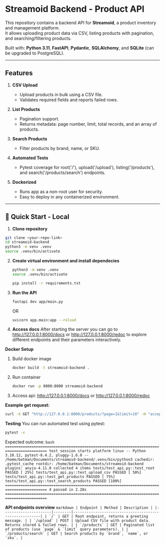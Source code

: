# Streamoid Backend - Product API

This repository contains a backend API for **Streamoid**, a product inventory and management platform.  
It allows uploading product data via CSV, listing products with pagination, and searching/filtering products.

Built with: **Python 3.11**, **FastAPI**, **Pydantic**, **SQLAlchemy**, and **SQLite** (can be upgraded to PostgreSQL).

---

## Features

1. **CSV Upload**
   - Upload products in bulk using a CSV file.
   - Validates required fields and reports failed rows.

2. **List Products**
   - Pagination support.
   - Returns metadata: page number, limit, total records, and an array of products.

3. **Search Products**
   - Filter products by brand, name, or SKU.

4. **Automated Tests**
   - Pytest coverage for root('/'), upload('/upload'), listing('/products'), and search('/products/search') endpoints.

6. **Dockerized**
   - Runs app as a non-root user for security.
   - Easy to deploy in any containerized environment.

---

## 🚀 Quick Start - Local

1. **Clone repository**
```bash
git clone <your-repo-link>
cd streamoid-backend
python3 -m venv .venv
source .venv/bin/activate
```

2. **Create virtual environment and install dependecies**
   ```bash
   python3 -m venv .venv
   source .venv/bin/activate

   pip install -r requirements.txt
   ```

3. **Run the API**
   ```bash
   fastapi dev app/main.py
   ```

   OR

   ```bash
   uvicorn app.main:app --reload
   ```

4. **Access docs**
   After starting the server you can go to http://127.0.0.1:8000/docs or http://127.0.0.1:8000/redoc to explore different endpoints and their parameters interactively.


**Docker Setup**

1. Build docker image
   ```bash
   docker build -t streamoid-backend .
   ```
2. Run container
   ```bash
   docker run -p 8000:8000 streamoid-backend
   ```
3. Access api: http://127.0.0.1:8000/docs or http://127.0.0.1:8000/redoc


**Example get request:**
```bash
curl -X GET "http://127.0.0.1:8000/products/?page=1&limit=10" -H "accept: application/json"
```

**Testing**
You can run automated test using pytest:
```bash
pytest -v
```
Expected outcome:
```bash ========================================================================================= test session starts platform linux -- Python 3.10.12, pytest-8.4.2, pluggy-1.6.0 -- /home/batman/Documents/streamoid-backend/.venv/bin/python3 cachedir: .pytest_cache rootdir: /home/batman/Documents/streamoid-backend plugins: anyio-4.11.0 collected 4 items tests/test_api.py::test_root PASSED [ 25%] tests/test_api.py::test_upload_csv PASSED [ 50%] tests/test_api.py::test_get_products PASSED [ 75%] tests/test_api.py::test_search_products PASSED [100%] ========================================================================================= 4 passed in 2.28s ========================================================================================= ```

**API endpoints overview**
```markdown | Endpoint | Method | Description | |----------------------|--------|-------------------------------------------------------| | `/` | GET | Root endpoint, returns a greeting message. | | `/upload` | POST | Upload CSV file with product data. Returns stored & failed rows. | | `/products` | GET | Paginated list of products (use `page` & `limit` query parameters). | | `/products/search` | GET | Search products by `brand`, `name`, or `sku`. | ```
